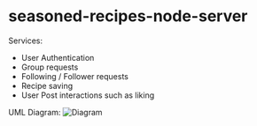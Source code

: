 # seasoned-recipes-node-server

Services: 
- User Authentication
- Group requests
- Following / Follower requests
- Recipe saving 
- User Post interactions such as liking


UML Diagram:
![Diagram](https://user-images.githubusercontent.com/72736367/234720388-742af356-4a51-4d23-86ad-2b660e4c83c1.png)
